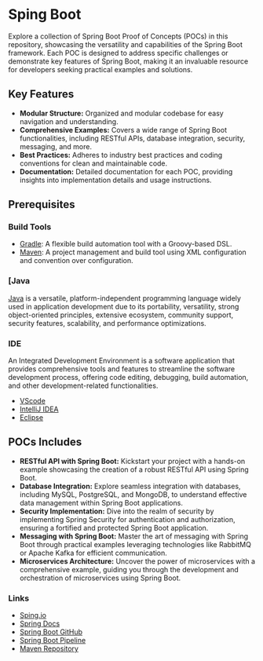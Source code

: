# Sping Boot
Explore a collection of Spring Boot Proof of Concepts (POCs) in this repository, showcasing the versatility and capabilities of the Spring Boot framework. Each POC is designed to address specific challenges or demonstrate key features of Spring Boot, making it an invaluable resource for developers seeking practical examples and solutions.

## Key Features
* **Modular Structure:** Organized and modular codebase for easy navigation and understanding.
* **Comprehensive Examples:** Covers a wide range of Spring Boot functionalities, including RESTful APIs, database integration, security, messaging, and more.
* **Best Practices:** Adheres to industry best practices and coding conventions for clean and maintainable code.
* **Documentation:** Detailed documentation for each POC, providing insights into implementation details and usage instructions.

## Prerequisites
### Build Tools
* [Gradle](https://gradle.org): A flexible build automation tool with a Groovy-based DSL.
* [Maven](https://maven.apache.org): A project management and build tool using XML configuration and convention over configuration.

### [Java
[Java](https://www.java.com) is a versatile, platform-independent programming language widely used in application development due to its portability, versatility, strong object-oriented principles, extensive ecosystem, community support, security features, scalability, and performance optimizations.

### IDE
An Integrated Development Environment is a software application that provides comprehensive tools and features to streamline the software development process, offering code editing, debugging, build automation, and other development-related functionalities.
* [VScode](https://code.visualstudio.com)
* [IntelliJ IDEA](https://www.jetbrains.com/idea)
* [Eclipse](https://www.eclipse.org/ide/)

## POCs Includes
* **RESTful API with Spring Boot:** Kickstart your project with a hands-on example showcasing the creation of a robust RESTful API using Spring Boot.
* **Database Integration:** Explore seamless integration with databases, including MySQL, PostgreSQL, and MongoDB, to understand effective data management within Spring Boot applications.
* **Security Implementation:** Dive into the realm of security by implementing Spring Security for authentication and authorization, ensuring a fortified and protected Spring Boot application.
* **Messaging with Spring Boot:** Master the art of messaging with Spring Boot through practical examples leveraging technologies like RabbitMQ or Apache Kafka for efficient communication.
* **Microservices Architecture:** Uncover the power of microservices with a comprehensive example, guiding you through the development and orchestration of microservices using Spring Boot.

### Links
* [Sping.io](https://spring.io/projects/spring-boot)
* [Spring Docs](https://spring.io/projects/spring-boot#learn)
* [Spring Boot GitHub](https://github.com/spring-projects/spring-boot)
* [Spring Boot Pipeline](https://ci.spring.io/teams/spring-boot/pipelines/spring-boot-3.3.x?groups=Build)
* [Maven Repository](https://mvnrepository.com/)
  
